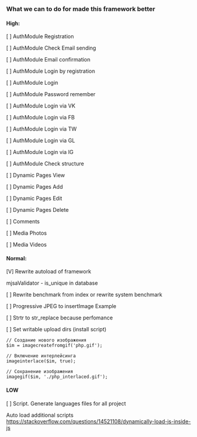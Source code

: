 ### What we can to do for made this framework better

#### High:

[ ] AuthModule Registration

[ ] AuthModule Check Email sending

[ ] AuthModule Email confirmation

[ ] AuthModule Login by registration

[ ] AuthModule Login

[ ] AuthModule Password remember

[ ] AuthModule Login via VK

[ ] AuthModule Login via FB

[ ] AuthModule Login via TW

[ ] AuthModule Login via GL

[ ] AuthModule Login via IG

[ ] AuthModule Check structure

[ ] Dynamic Pages View

[ ] Dynamic Pages Add

[ ] Dynamic Pages Edit

[ ] Dynamic Pages Delete

[ ] Comments

[ ] Media Photos

[ ] Media Videos

#### Normal:

[V] Rewrite autoload of framework

mjsaValidator - is_unique in database

[ ] Rewrite benchmark from index or rewrite system benchmark

[ ] Progressive JPEG to insertImage
Example

[ ] Strtr to str_replace because perfomance

[ ] Set writable upload dirs (install script)
```
// Создание нового изображения
$im = imagecreatefromgif('php.gif');

// Включение интерлейсинга
imageinterlace($im, true);

// Сохранение изображения
imagegif($im, './php_interlaced.gif');
```



#### LOW

[ ] Script. Generate languages files for all project

Auto load additional scripts
https://stackoverflow.com/questions/14521108/dynamically-load-js-inside-js